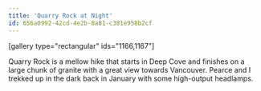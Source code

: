 ```yaml
---
title: 'Quarry Rock at Night'
id: 656a0992-42cd-4e2b-8a81-c381e958b2cf
---
```

[gallery type="rectangular" ids="1166,1167"]

Quarry Rock is a mellow hike that starts in Deep Cove and finishes on a large chunk of granite with a great view towards Vancouver. Pearce and I trekked up in the dark back in January with some high-output headlamps.